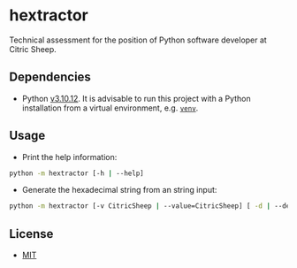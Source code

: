 # hextractor

Technical assessment for the position of Python software developer at Citric Sheep.

## Dependencies

- Python [v3.10.12](https://www.python.org/downloads/release/python-31012/). It is advisable to run this project with a Python installation from a virtual environment, e.g. [`venv`](https://docs.python.org/3/library/venv.html).

## Usage

- Print the help information:

```bash
python -m hextractor [-h | --help]
```

- Generate the hexadecimal string from an string input:

```bash
python -m hextractor [-v CitricSheep | --value=CitricSheep] [ -d | --debug ]
```

## License

- [MIT](./LICENSE)
